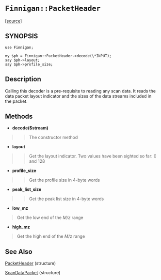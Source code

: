 # `Finnigan::PacketHeader` #

[[source](http://code.google.com/p/unfinnigan/source/browse/perl/Finnigan/lib/Finnigan/PacketHeader.pm)]

## SYNOPSIS ##

```
use Finnigan;

my $ph = Finnigan::PacketHeader->decode(\*INPUT);
say $ph->layout;
say $ph->profile_size;
```

## Description ##

Calling this decoder is a pre-requisite to reading any scan data. It
reads the data packet layout indicator and the sizes of the data
streams included in the packet.

## Methods ##

  * **decode($stream)**
> > The constructor method

  * **layout**
> > Get the layout indicator. Two values have been sighted so far: 0 and 128

  * **profile\_size**
> > Get the profile size in 4-byte words

  * **peak\_list\_size**
> > Get the peak list size in 4-byte words

  * **low\_mz**


> Get the low end of the _M/z_ range

  * **high\_mz**

> Get the high end of the _M/z_ range

## See Also ##

[PacketHeader](PacketHeader.md) (structure)

[ScanDataPacket](ScanDataPacket.md) (structure)